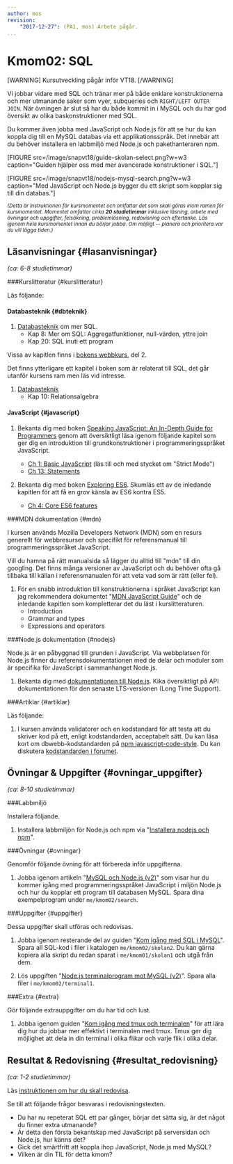 ```yaml
---
author: mos
revision:
    "2017-12-27": (PA1, mos) Arbete pågår.
...
```

Kmom02: SQL
====================================

[WARNING]
Kursutveckling pågår inför VT18.
[/WARNING]

Vi jobbar vidare med SQL och tränar mer på både enklare konstruktionerna och mer utmanande saker som vyer, subqueries och `RIGHT/LEFT OUTER JOIN`. När övningen är slut så har du både kommit in i MySQL och du har god översikt av olika baskonstruktioner med SQL.

Du kommer även jobba med JavaScript och Node.js för att se hur du kan koppla dig till en MySQL databas via ett applikationsspråk. Det innebär att du behöver installera en labbmiljö med Node.js och pakethanteraren npm.

<!--more-->

[FIGURE src=/image/snapvt18/guide-skolan-select.png?w=w3 caption="Guiden hjälper oss med mer avancerade konstruktioner i SQL."]

[FIGURE src=/image/snapvt18/nodejs-mysql-search.png?w=w3 caption="Med JavaScript och Node.js bygger du ett skript som kopplar sig till din databas."]


<small><i>(Detta är instruktionen för kursmomentet och omfattar det som skall göras inom ramen för kursmomentet. Momentet omfattar cirka **20 studietimmar** inklusive läsning, arbete med övningar och uppgifter, felsökning, problemlösning, redovisning och eftertanke. Läs igenom hela kursmomentet innan du börjar jobba. Om möjligt -- planera och prioritera var du vill lägga tiden.)</i></small>



Läsanvisningar  {#lasanvisningar}
---------------------------------

*(ca: 6-8 studietimmar)*


###Kurslitteratur  {#kurslitteratur}

Läs följande:



#### Databasteknik {#dbteknik}

1. [Databasteknik](kunskap/boken-databasteknik) om mer SQL.
    * Kap 8: Mer om SQL: Aggregatfunktioner, null-värden, yttre join
    * Kap 20: SQL inuti ett program

Vissa av kapitlen finns i [bokens webbkurs](http://www.databasteknik.se/webbkursen/), del 2.

Det finns ytterligare ett kapitel i boken som är relaterat till SQL, det går utanför kursens ram men läs vid intresse.

1. [Databasteknik](kunskap/boken-databasteknik)
    * Kap 10: Relationsalgebra



#### JavaScript {#javascript}

1. Bekanta dig med boken [Speaking JavaScript: An In-Depth Guide for Programmers](kunskap/boken-speaking-javascript) genom att översiktligt läsa igenom följande kapitel som ger dig en introduktion till grundkonstruktioner i programmeringsspråket JavaScript.
    * [Ch 1: Basic JavaScript](http://speakingjs.com/es5/ch01.html) (läs till och med stycket om "Strict Mode")
    * [Ch 13: Statements](http://speakingjs.com/es5/ch13.html)

1. Bekanta dig med boken [Exploring ES6](kunskap/boken-exploring-es6). Skumläs ett av de inledande kapitlen för att få en grov känsla av ES6 kontra ES5.
    * [Ch 4: Core ES6 features](http://exploringjs.com/es6/ch_core-features.html)



###MDN dokumentation {#mdn}

I kursen används Mozilla Developers Network (MDN) som en resurs generellt för webbresurser och specifikt för referensmanual till programmeringsspråket JavaScript.

Vill du hamna på rätt manualsida så lägger du alltid till "mdn" till din googling. Det finns många versioner av JavaScript och du behöver ofta gå tillbaka till källan i referensmanualen för att veta vad som är rätt (eller fel).

1. För en snabb introduktion till konstruktionerna i språket JavaScript kan jag rekommendera dokumentet "[MDN JavaScript Guide](https://developer.mozilla.org/en-US/docs/Web/JavaScript/Guide)" och de inledande kapitlen som kompletterar det du läst i kurslitteraturen.
    * Introduction
    * Grammar and types
    * Expressions and operators



###Node.js dokumentation {#nodejs}

Node.js är en påbyggnad till grunden i JavaScript. Via webbplatsen för Node.js finner du referensdokumentationen med de delar och moduler som är specifika för JavaScript i sammanhanget Node.js.

1. Bekanta dig med [dokumentationen till Node.js](https://nodejs.org/en/docs/). Kika översiktligt på API dokumentationen för den senaste LTS-versionen (Long Time Support).



###Artiklar {#artiklar}

Läs följande:

1. I kursen används validatorer och en kodstandard för att testa att du skriver kod på ett, enligt kodstandarden, acceptabelt sätt. Du kan läsa kort om dbwebb-kodstandarden på [npm javascript-code-style](https://www.npmjs.com/package/javascript-style-guide). Du kan diskutera [kodstandarden i forumet](t/6327).



Övningar & Uppgifter  {#ovningar_uppgifter}
-------------------------------------------

*(ca: 8-10 studietimmar)*



###Labbmiljö

Installera följande.

1. Installera labbmiljön för Node.js och npm via "[Installera nodejs och npm](kunskap/installera-node-och-npm)".


<!--stop-->



###Övningar {#ovningar}

Genomför följande övning för att förbereda inför uppgifterna.

<!--
Någon övning som ger grunderna i Node.js och JavaScript på servern? Till någon som redan kan programmera. Kanske labbverktyget, kombinera labbarna i js1 och node, enkla till någon som kan programmera men inte kan js?

1. Gör laborationen "[Introduktion till nodejs (node1)](uppgift/introduktion-till-nodejs)" för att öva på grunderna i nodejs. Spara koden i `me/kmom03/node1`.
-->

1. Jobba igenom artikeln "[MySQL och Node.js (v2)](kunskap/mysql-och-nodejs-v2)" som visar hur du kommer igång med programmeringsspråket JavaScript i miljön Node.js och hur du kopplar ett program till databasen MySQL. Spara dina exempelprogram under `me/kmom02/search`.



###Uppgifter {#uppgifter}

Dessa uppgifter skall utföras och redovisas.

1. Jobba igenom resterande del av guiden "[Kom igång med SQL i MySQL](guide/kom-igang-med-sql-i-mysql/grunderna)". Spara all SQL-kod i filer i katalogen `me/kmom02/skolan2`. Du kan gärna kopiera alla skript du redan sparat i `me/kmom01/skolan1` och utgå från dem.

1. Lös uppgiften "[Node.js terminalprogram mot MySQL (v2)](uppgift/nodejs-terminalprogram-mot-mysql-v2)". Spara alla filer i `me/kmom02/terminal1`.

<!--
Enkel SQL laboration som visar att studenten kan göra joins/subquery.

1. Gör laborationen "[SQL lab, fortsättning med SQL (sql2)](uppgift/sql-lab-fortsattning-med-sql)" som låter dig fortsätta träna på SQL med SQLite. Spara koden i `me/kmom03/sql2`.
-->



###Extra {#extra}

Gör följande extrauppgifter om du har tid och lust.

1. Jobba igenom guiden "[Kom igång med tmux och terminalen](kunskap/kom-igang-med-tmux-och-terminalen)" för att lära dig hur du jobbar mer effektivt i terminalen med tmux. Tmux ger dig möjlighet att dela in din terminal i olika flikar och varje flik i olika delar.



Resultat & Redovisning  {#resultat_redovisning}
-----------------------------------------------

*(ca: 1-2 studietimmar)*

Läs [instruktionen om hur du skall redovisa](./../redovisa).

Se till att följande frågor besvaras i redovisningstexten.

* Du har nu repeterat SQL ett par gånger, börjar det sätta sig, är det något du finner extra utmanande?
* Är detta den första bekantskap med JavaScript på serversidan och Node.js, hur känns det?
* Gick det smärtfritt att koppla ihop JavaScript, Node.js med MySQL?
* Vilken är din TIL för detta kmom?
